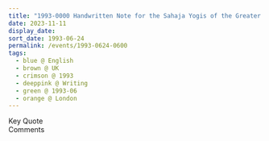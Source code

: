 ```yaml
---
title: "1993-0000 Handwritten Note for the Sahaja Yogis of the Greater Toronto few Weeks before a Visit to Toronto, House, London, UK (year not sure)"
date: 2023-11-11
display_date: 
sort_date: 1993-06-24
permalink: /events/1993-0624-0600
tags:
  - blue @ English
  - brown @ UK
  - crimson @ 1993
  - deeppink @ Writing
  - green @ 1993-06
  - orange @ London
---
```


<wave-list>
  <list-title color="green" width="75">Key Quote</list-title>
  <list-item color="BlanchedAlmond"  width="200"></list-item>
  <list-item color="Lavender"></list-item>
  <list-item color="BlanchedAlmond"></list-item>
</wave-list>

<br>

<wave-list>
  <list-title color="green" width="75">Comments</list-title>
  <list-item color="BlanchedAlmond"  width="200"></list-item>
  <list-item color="Lavender"></list-item>
  <list-item color="BlanchedAlmond"></list-item>
</wave-list>
